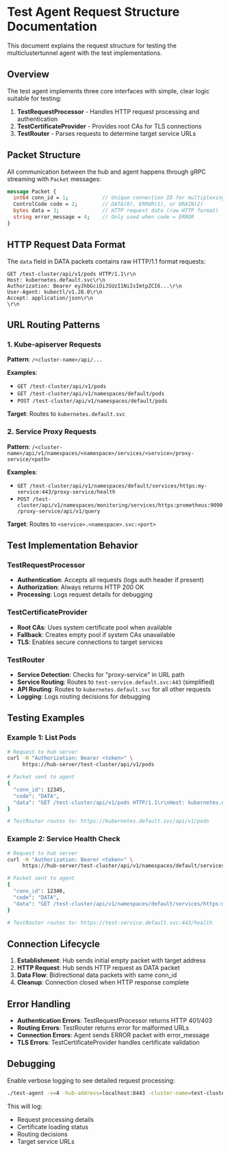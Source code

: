 # Test Agent Request Structure Documentation

This document explains the request structure for testing the multiclustertunnel agent with the test implementations.

## Overview

The test agent implements three core interfaces with simple, clear logic suitable for testing:

1. **TestRequestProcessor** - Handles HTTP request processing and authentication
2. **TestCertificateProvider** - Provides root CAs for TLS connections  
3. **TestRouter** - Parses requests to determine target service URLs

## Packet Structure

All communication between the hub and agent happens through gRPC streaming with `Packet` messages:

```protobuf
message Packet {
  int64 conn_id = 1;           // Unique connection ID for multiplexing
  ControlCode code = 2;        // DATA(0), ERROR(1), or DRAIN(2)
  bytes data = 3;              // HTTP request data (raw HTTP format)
  string error_message = 4;    // Only used when code = ERROR
}
```

## HTTP Request Data Format

The `data` field in DATA packets contains raw HTTP/1.1 format requests:

```http
GET /test-cluster/api/v1/pods HTTP/1.1\r\n
Host: kubernetes.default.svc\r\n
Authorization: Bearer eyJhbGciOiJSUzI1NiIsImtpZCI6...\r\n
User-Agent: kubectl/v1.28.0\r\n
Accept: application/json\r\n
\r\n
```

## URL Routing Patterns

### 1. Kube-apiserver Requests
**Pattern**: `/<cluster-name>/api/...`

**Examples**:
- `GET /test-cluster/api/v1/pods`
- `GET /test-cluster/api/v1/namespaces/default/pods`
- `POST /test-cluster/api/v1/namespaces/default/pods`

**Target**: Routes to `kubernetes.default.svc`

### 2. Service Proxy Requests  
**Pattern**: `/<cluster-name>/api/v1/namespaces/<namespace>/services/<service>/proxy-service/<path>`

**Examples**:
- `GET /test-cluster/api/v1/namespaces/default/services/https:my-service:443/proxy-service/health`
- `POST /test-cluster/api/v1/namespaces/monitoring/services/https:prometheus:9090/proxy-service/api/v1/query`

**Target**: Routes to `<service>.<namespace>.svc:<port>`

## Test Implementation Behavior

### TestRequestProcessor
- **Authentication**: Accepts all requests (logs auth header if present)
- **Authorization**: Always returns HTTP 200 OK
- **Processing**: Logs request details for debugging

### TestCertificateProvider  
- **Root CAs**: Uses system certificate pool when available
- **Fallback**: Creates empty pool if system CAs unavailable
- **TLS**: Enables secure connections to target services

### TestRouter
- **Service Detection**: Checks for "proxy-service" in URL path
- **Service Routing**: Routes to `test-service.default.svc:443` (simplified)
- **API Routing**: Routes to `kubernetes.default.svc` for all other requests
- **Logging**: Logs routing decisions for debugging

## Testing Examples

### Example 1: List Pods
```bash
# Request to hub server
curl -H "Authorization: Bearer <token>" \
     https://hub-server/test-cluster/api/v1/pods

# Packet sent to agent
{
  "conn_id": 12345,
  "code": "DATA", 
  "data": "GET /test-cluster/api/v1/pods HTTP/1.1\r\nHost: kubernetes.default.svc\r\n..."
}

# TestRouter routes to: https://kubernetes.default.svc/api/v1/pods
```

### Example 2: Service Health Check
```bash
# Request to hub server  
curl -H "Authorization: Bearer <token>" \
     https://hub-server/test-cluster/api/v1/namespaces/default/services/https:my-app:8080/proxy-service/health

# Packet sent to agent
{
  "conn_id": 12346,
  "code": "DATA",
  "data": "GET /test-cluster/api/v1/namespaces/default/services/https:my-app:8080/proxy-service/health HTTP/1.1\r\n..."
}

# TestRouter routes to: https://test-service.default.svc:443/health
```

## Connection Lifecycle

1. **Establishment**: Hub sends initial empty packet with target address
2. **HTTP Request**: Hub sends HTTP request as DATA packet  
3. **Data Flow**: Bidirectional data packets with same conn_id
4. **Cleanup**: Connection closed when HTTP response complete

## Error Handling

- **Authentication Errors**: TestRequestProcessor returns HTTP 401/403
- **Routing Errors**: TestRouter returns error for malformed URLs
- **Connection Errors**: Agent sends ERROR packet with error_message
- **TLS Errors**: TestCertificateProvider handles certificate validation

## Debugging

Enable verbose logging to see detailed request processing:

```bash
./test-agent -v=4 -hub-address=localhost:8443 -cluster-name=test-cluster
```

This will log:
- Request processing details
- Certificate loading status  
- Routing decisions
- Target service URLs
